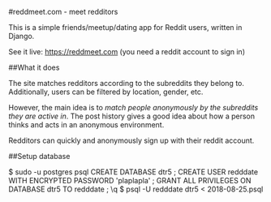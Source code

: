 #reddmeet.com - meet redditors

This is a simple friends/meetup/dating app for Reddit users, written 
in Django.

See it live: https://reddmeet.com (you need a reddit account to sign in)

##What it does

The site matches redditors according to the subreddits they belong to. 
Additionally, users can be filtered by location, gender, etc.

However, the main idea is to *match people anonymously by the subreddits 
they are active in*. The post history gives a good idea about how a person 
thinks and acts in an anonymous environment.

Redditors can quickly and anonymously sign up with their reddit account.



##Setup database

$ sudo -u postgres psql
CREATE DATABASE dtr5 ;
CREATE USER redddate WITH ENCRYPTED PASSWORD 'plaplapla' ;
GRANT ALL PRIVILEGES ON DATABASE dtr5 TO redddate ;
\q
$ psql -U redddate dtr5 < 2018-08-25.psql
